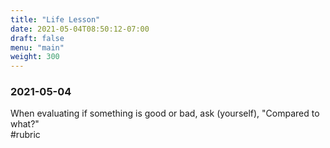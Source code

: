```yaml
---
title: "Life Lesson"
date: 2021-05-04T08:50:12-07:00
draft: false
menu: "main"
weight: 300
---
```


### 2021-05-04   

When evaluating if something is good or bad, ask (yourself), "Compared to what?"  
\#rubric
